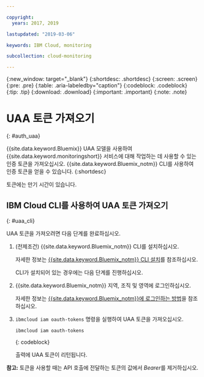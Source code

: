 ```yaml
---

copyright:
  years: 2017, 2019

lastupdated: "2019-03-06"

keywords: IBM Cloud, monitoring

subcollection: cloud-monitoring

---
```


{:new_window: target="_blank"}
{:shortdesc: .shortdesc}
{:screen: .screen}
{:pre: .pre}
{:table: .aria-labeledby="caption"}
{:codeblock: .codeblock}
{:tip: .tip}
{:download: .download}
{:important: .important}
{:note: .note}


# UAA 토큰 가져오기
{: #auth_uaa}

{{site.data.keyword.Bluemix}} UAA 모델을 사용하여 {{site.data.keyword.monitoringshort}} 서비스에 대해 작업하는 데 사용할 수 있는 인증 토큰을 가져오십시오. {{site.data.keyword.Bluemix_notm}} CLI를 사용하여 인증 토큰을 얻을 수 있습니다.
{:shortdesc}

토큰에는 만기 시간이 있습니다. 
		
## IBM Cloud CLI를 사용하여 UAA 토큰 가져오기
{: #uaa_cli}


UAA 토큰을 가져오려면 다음 단계를 완료하십시오.

1. (전제조건) {{site.data.keyword.Bluemix_notm}} CLI를 설치하십시오.

   자세한 정보는 [{{site.data.keyword.Bluemix_notm}} CLI 설치](/docs/services/cloud-monitoring/qa/cli_qa.html#cli_qa)를 참조하십시오.
   
   CLI가 설치되어 있는 경우에는 다음 단계를 진행하십시오.
    
2. {{site.data.keyword.Bluemix_notm}} 지역, 조직 및 영역에 로그인하십시오. 

    자세한 정보는 [{{site.data.keyword.Bluemix_notm}}에 로그인하는 방법](/docs/services/cloud-monitoring/qa/cli_qa.html#login)을 참조하십시오.
	
3. `ibmcloud iam oauth-tokens` 명령을 실행하여 UAA 토큰을 가져오십시오.

    ```
	ibmcloud iam oauth-tokens
	```
	{: codeblock}
	
	출력에 UAA 토큰이 리턴됩니다.

**참고:** 토큰을 사용할 때는 API 호출에 전달하는 토큰의 값에서 *Bearer*를 제거하십시오.
	


	
